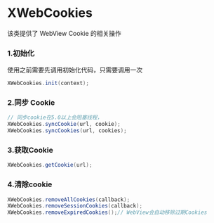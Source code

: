 # XWebCookies

该类提供了 WebView Cookie 的相关操作

### 1.初始化

使用之前需要先调用初始化代码，只需要调用一次

```java
XWebCookies.init(context);
```

### 2.同步 Cookie

```java
// 同步cookie在5.0以上会阻塞线程，
XWebCookies.syncCookie(url, cookie);
XWebCookies.syncCookies(url, cookies);
```

### 3.获取Cookie

```java
XWebCookies.getCookie(url);
```

### 4.清除cookie

```Java
XWebCookies.removeAllCookies(callback);
XWebCookies.removeSessionCookies(callback);
XWebCookies.removeExpiredCookies();// WebView会自动移除过期Cookies
```


